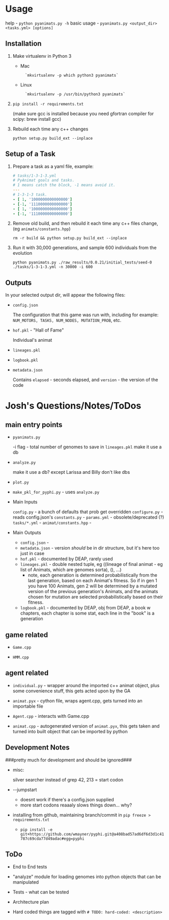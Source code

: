 Usage
==========

help - `python pyanimats.py -h`
basic usage - `pyanimats.py <output_dir> <tasks.yml> [options]`



Installation
--------------
1. Make virtualenv in Python 3
    * Mac

            `mkvirtualenv -p which python3 pyanimats`

    * Linux

            `mkvirtualenv -p /usr/bin/python3 pyanimats`

1. `pip install -r requirements.txt`

    (make sure gcc is installed because you need gfortran compiler for scipy: brew install gcc)

1. Rebuild each time any c++ changes

    `python setup.py build_ext --inplace`



Setup of a Task
-----------------

1. Prepare a task as a yaml file, example:
    ```yaml
    # tasks/1-3-1-3.yml
    # PyAnimat goals and tasks.
    # 1 means catch the block, -1 means avoid it.
    ---
    # 1-3-1-3 task.
    - [ 1, '1000000000000000']
    - [-1, '1110000000000000']
    - [ 1, '1000000000000000']
    - [-1, '1110000000000000']
    ```
    
1. Remove old build, and then rebuild it each time any c++ files change, (eg `animats/constants.hpp`)
    
    `rm -r build && python setup.py build_ext --inplace`

1. Run it with 30,000 generations, and sample 600 individuals from the evolution

    `python pyanimats.py ./raw_results/0.0.21/initial_tests/seed-0 ./tasks/1-3-1-3.yml -n 30000 -i 600`



Outputs
-------

In your selected output dir, will appear the following files:

* `config.json`

  The configuration that this game was run with, including for example: `NUM_MOTORS, TASKS, NUM_NODES, MUTATION_PROB`, etc.

* `hof.pkl` - "Hall of Fame"

    Individual's animat

* `lineages.pkl`


* `logbook.pkl`


* `metadata.json`

    Contains `elapsed` - seconds elapsed, and `version` - the version of the code



Josh's Questions/Notes/ToDos
==================================


main entry points
-------------------

* `pyanimats.py`

    -i flag - total number of genomes to save in `lineages.pkl`
    make it use a db
    
* `analyze.py`

    make it use a db? except Larissa and Billy don't like dbs

* `plot.py`
* `make_pkl_for_pyphi.py` - uses `analyze.py`



* Main Inputs

  `config.py` - a bunch of defaults that prob get overridden
  `configure.py` - reads config.json's
  `constants.py` - 
  `params.yml` - obsolete/deprecated (?)
  `tasks/*.yml` - 
  `animat/constants.hpp` - 

* Main Outputs

  * `config.json` - 
  * `metadata.json` - version *should* be in dir structure, but it's here too just in case
  * `hof.pkl` - documented by DEAP, rarely used
  * `lineages.pkl` - double nested tuple, eg ((lineage of final animat - eg list of Animats, which are genomes sorta), (), ...)
    * note, each generation is determined probabilistically from the last generation, based on each Animat's fitness. So if in gen 1 you have 100 Animats, gen 2 will be determined by a mutated version of the previous generation's Animats, and the animats chosen for mutation are selected probabilistically based on their fitness.
  * `logbook.pkl` - documented by DEAP, obj from DEAP, a book w chapters, each chapter is some stat, each line in the "book" is a generation




game related
-------------

* `Game.cpp`

* `HMM.cpp`


agent related
--------------


* `individual.py` - wrapper around the imported c++ animat object, plus some convenience stuff, this gets acted upon by the GA

* `animat.pyx` - cython file, wraps agent.cpp, gets turned into an importable file

* `Agent.cpp` - interacts with Game.cpp

* `animat.cpp` - autogenerated version of `animat.pyx`, this gets taken and turned into built object that can be imported by python

   
Development Notes
-------------------

###pretty much for development and should be ignored###

* misc:

    silver searcher instead of grep
    42, 213 = start codon

* --jumpstart

    * doesnt work if there's a config.json supplied
    * more start codons reaaaly slows things down... why?

* installing from github, maintaining branch/commit in `pip freeze > requirements.txt`

    * `pip install -e git+https://github.com/wmayner/pyphi.git@a408bad57ad6df6d3d1c41787c69cda77d49adac#egg=pyphi`



ToDo
-----

* End to End tests
* "analyze" module for loading genomes into python objects that can be manipulated

* Tests - what can be tested
* Architecture plan

* Hard coded things are tagged with `# TODO: hard-coded: <description>`


